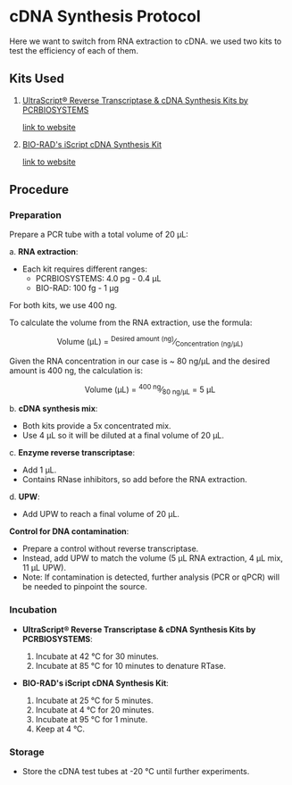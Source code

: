 # cDNA Synthesis Protocol
Here we want to switch from RNA extraction to cDNA.
we used two kits to test the efficiency of each of them.
## Kits Used
1. [UltraScript® Reverse Transcriptase & cDNA Synthesis Kits by PCRBIOSYSTEMS](../pdf%20protocols/PB30.11-UltraScript-cDNA-Synthesis-Kit-Manual.pdf)

    [link to website](https://pcrbio.com/row/products/cdna-synthesis/ultrascript-reverse-transcriptase/)
    

2. [BIO-RAD's iScript cDNA Synthesis Kit](../pdf%20protocols/bio%20rad%20cnda%20syn%20kit%20protocol.pdf)

    [link to website](https://www.bio-rad.com/en-il/product/iscript-cdna-synthesis-kit?ID=M87EWZESH)

## Procedure

### Preparation
Prepare a PCR tube with a total volume of 20 µL:

a. **RNA extraction**:

- Each kit requires different ranges: 
    - PCRBIOSYSTEMS: 4.0 pg - 0.4 µL
    - BIO-RAD: 100 fg - 1 µg

For both kits, we use 400 ng. 

To calculate the volume from the RNA extraction, use the formula:

<p align="center">
  Volume (µL) = <sup>Desired amount (ng)</sup>&frasl;<sub>Concentration (ng/µL)</sub>
</p>

Given the RNA concentration in our case is ~ 80 ng/µL and the desired amount is 400 ng, the calculation is:

<p align="center">
  Volume (µL) = <sup>400 ng</sup>&frasl;<sub>80 ng/µL</sub> = 5 µL
</p>


    
b. **cDNA synthesis mix**:

- Both kits provide a 5x concentrated mix.
- Use 4 µL so it will be diluted at a final volume of 20 µL.

c. **Enzyme reverse transcriptase**:

- Add 1 µL.
- Contains RNase inhibitors, so add before the RNA extraction.

d. **UPW**:

- Add UPW to reach a final volume of 20 µL.


**Control for DNA contamination**:

- Prepare a control without reverse transcriptase.
- Instead, add UPW to match the volume (5 µL RNA extraction, 4 µL mix, 11 µL UPW).
- Note: If contamination is detected, further analysis (PCR or qPCR) will be needed to pinpoint the source.

### Incubation
- **UltraScript® Reverse Transcriptase & cDNA Synthesis Kits by PCRBIOSYSTEMS**:
    1. Incubate at 42 °C for 30 minutes.
    2. Incubate at 85 °C for 10 minutes to denature RTase.

- **BIO-RAD's iScript cDNA Synthesis Kit**:
    1. Incubate at 25 °C for 5 minutes.
    2. Incubate at 4 °C for 20 minutes.
    3. Incubate at 95 °C for 1 minute.
    4. Keep at 4 °C.

### Storage
- Store the cDNA test tubes at -20 °C until further experiments.

